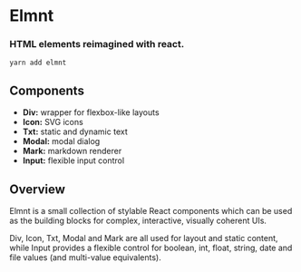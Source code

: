 # Elmnt

### HTML elements reimagined with react.

```
yarn add elmnt
```

## Components

- **Div:** wrapper for flexbox-like layouts
- **Icon:** SVG icons
- **Txt:** static and dynamic text
- **Modal:** modal dialog
- **Mark:** markdown renderer
- **Input:** flexible input control

## Overview

Elmnt is a small collection of stylable React components which can be used as the building blocks for complex, interactive, visually coherent UIs.

Div, Icon, Txt, Modal and Mark are all used for layout and static content, while Input provides a flexible control for boolean, int, float, string, date and file values (and multi-value equivalents).
